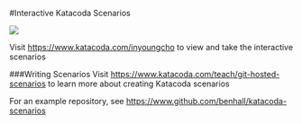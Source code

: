 #Interactive Katacoda Scenarios

[![](http://shields.katacoda.com/katacoda/inyoungcho/count.svg)](https://www.katacoda.com/inyoungcho "Get your profile on Katacoda.com")

Visit https://www.katacoda.com/inyoungcho to view and take the interactive scenarios

###Writing Scenarios
Visit https://www.katacoda.com/teach/git-hosted-scenarios to learn more about creating Katacoda scenarios

For an example repository, see https://www.github.com/benhall/katacoda-scenarios

